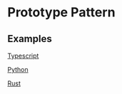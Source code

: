 # Prototype Pattern

## Examples

[Typescript](https://github.com/Syaw0/Design-Patterns/blob/master/src/Creational_Patterns/Prototype/examples/typescript/prototype.ts)

[Python](https://github.com/Syaw0/Design-Patterns/blob/master/src/Creational_Patterns/Prototype/examples/python/prototype.py)

[Rust](https://github.com/Syaw0/Design-Patterns/blob/master/src/Creational_Patterns/Prototype/examples/rust/prototype.rs)
